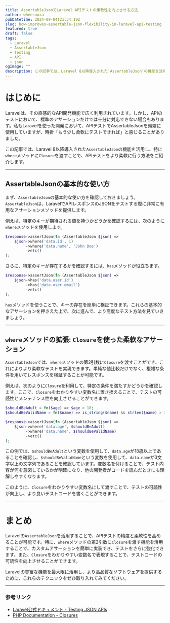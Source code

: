 ```yaml
---
title: AssertableJsonでLaravel APIテストの柔軟性を向上させる方法
author: wheesnoza
pubDatetime: 2024-09-04T21:34:19Z
slug: how-improves-assertable-json-flexibility-in-laravel-api-testing
featured: true
draft: false
tags:
  - Laravel
  - AssertableJson
  - Testing
  - API
  - json
ogImage: ""
description: この記事では、Laravel 8以降導入された`AssertableJson`の機能を活用し、特に`where`メソッドに`Closure`を渡すことで、APIテストをより柔軟に行う方法をご紹介します。
---
```


# はじめに

Laravelは、その直感的なAPI開発機能で広く利用されています。しかし、APIのテストにおいて、標準のアサーションだけでは十分に対応できない場合もあります。私もLaravelを使った開発において、APIテストでAssertableJsonを頻繁に使用していますが、時折「もう少し柔軟にテストできれば」と感じることがありました。

この記事では、Laravel 8以降導入された`AssertableJson`の機能を活用し、特に`where`メソッドに`Closure`を渡すことで、APIテストをより柔軟に行う方法をご紹介します。

---

## AssertableJsonの基本的な使い方

まず、`AssertableJson`の基本的な使い方を確認しておきましょう。`AssertableJson`は、LaravelでAPIレスポンスのJSONをテストする際に非常に有用なアサーションメソッドを提供します。

例えば、特定のキーが期待される値を持つかどうかを確認するには、次のように`where`メソッドを使用します。

```php
$response->assertJson(fn (AssertableJson $json) =>
    $json->where('data.id', 1)
         ->where('data.name', 'John Doe')
         ->etc()
);
```

さらに、特定のキーが存在するかを確認するには、`has`メソッドが役立ちます。

```php
$response->assertJson(fn (AssertableJson $json) =>
    $json->has('data.user.id')
         ->has('data.user.email')
         ->etc()
);
```

`has`メソッドを使うことで、キーの存在を簡単に検証できます。これらの基本的なアサーションを押さえた上で、次に進んで、より高度なテスト方法を見ていきましょう。

---

## `where`メソッドの拡張: `Closure`を使った柔軟なアサーション

`AssertableJson`では、`where`メソッドの第2引数に`Closure`を渡すことができ、これによりより柔軟なテストを実現できます。単純な値比較だけでなく、複雑な条件を用いてレスポンスを検証することが可能です。

例えば、次のように`Closure`を利用して、特定の条件を満たすかどうかを確認します。ここで、`Closure`をわかりやすい変数名に置き換えることで、テストの可読性とメンテナンス性を向上させることができます。

```php
$shouldBeAdult = fn($age) => $age > 18;
$shouldBeValidName = fn($name) => is_string($name) && strlen($name) > 3;

$response->assertJson(fn (AssertableJson $json) =>
    $json->where('data.age', $shouldBeAdult)
         ->where('data.name', $shouldBeValidName)
         ->etc()
);
```

この例では、`$shouldBeAdult`という変数を使用して、`data.age`が18歳以上であることを確認し、`$shouldBeValidName`という変数を使用して、`data.name`が3文字以上の文字列であることを確認しています。変数名を付けることで、テスト内容が何を意図しているかが明確になり、他の開発者がコードを読んだときにも理解しやすくなります。

このように、`Closure`をわかりやすい変数名にして渡すことで、テストの可読性が向上し、より良いテストコードを書くことができます。

---

# まとめ

Laravelの`AssertableJson`を活用することで、APIテストの精度と柔軟性を高めることが可能です。特に、`where`メソッドの第2引数に`Closure`を渡す機能を活用することで、カスタムアサーションを簡単に実装でき、テストをさらに強化できます。また、`Closure`をわかりやすい変数名で表現することで、テストコードの可読性を向上させることができます。

Laravelの豊富な機能を最大限に活用し、より高品質なソフトウェアを提供するために、これらのテクニックをぜひ取り入れてみてください。

---

### 参考リンク

- [Laravel公式ドキュメント - Testing JSON APIs](https://laravel.com/docs/8.x/http-tests#fluent-json-testing)
- [PHP Documentation - Closures](https://www.php.net/manual/en/functions.anonymous.php)
